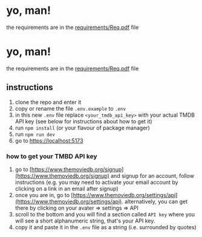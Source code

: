 # yo, man!
the requirements are in the [requirements/Req.pdf](requirements/Req.pdf) file
# yo, man!
the requirements are in the [requirements/Req.pdf](requirements/Req.pdf) file

## instructions 
1. clone the repo and enter it
0. copy or rename the file `.env.example` to `.env`
0. in this new `.env` file replace `<your_tmdb_api_key>` with your actual TMDB API key (see below for instructions about how to get it)
0. run `npm install` (or your flavour of package manager)
0. run `npm run dev` 
0. go to [https://localhost:5173](https://localhost:5173)


### how to get your TMBD API key
1. go to [https://www.themoviedb.org/signup](https://www.themoviedb.org/signup) and signup for an account, follow instructions (e.g. you may need to activate your email account by clicking on a link in an email after signup)
0. once you are in, go to [https://www.themoviedb.org/settings/api](https://www.themoviedb.org/settings/api). alternatively, you can get there by clicking on your avater => settings => API 
0. scroll to the bottom and you will find a section called `API key` where you will see a short alphanumeric string, that's your API key. 
0. copy it and paste it in the `.env` file as a string (i.e. surrounded by quotes)